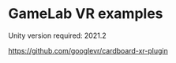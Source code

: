 # GameLab VR examples

Unity version required: 2021.2


https://github.com/googlevr/cardboard-xr-plugin